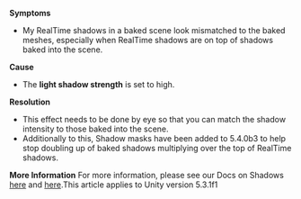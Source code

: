 **Symptoms**  
- My RealTime shadows in a baked scene look mismatched to the baked meshes, especially when RealTime shadows are on top of shadows baked into the scene.



**Cause**


- The  **light shadow strength**  is set to high.



**Resolution**


- This effect needs to be done by eye so that you can match the shadow intensity to those baked into the scene.
- Additionally to this, Shadow masks have been added to 5.4.0b3 to help stop doubling up of baked shadows multiplying over the top of RealTime shadows.

**More Information** For more information, please see our Docs on Shadows [here](http://docs.unity3d.com/Manual/ShadowOverview.html) and [here](http://docs.unity3d.com/ScriptReference/Light-shadowStrength.html).This article applies to Unity version 5.3.1f1




